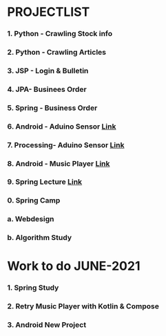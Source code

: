 # PROJECTLIST
### 1. Python - Crawling Stock info[]()
### 2. Python - Crawling Articles[]() 
### 3. JSP - Login & Bulletin[]()
### 4. JPA- Businees Order []()
### 5. Spring - Business Order[]()
### 6. Android - Aduino Sensor [Link](https://github.com/minchjung/Android)
### 7. Processing- Aduino Sensor [Link](https://github.com/minchjung/processing3.0)
### 8. Android - Music Player [Link](https://github.com/minchjung/Android)
### 9. Spring Lecture [Link](https://github.com/minchjung/Spring)
### 0. Spring Camp 
### a. Webdesign []() 
### b. Algorithm Study []()


# Work to do JUNE-2021
### 1. Spring Study 
### 2. Retry Music Player with Kotlin & Compose
### 3. Android New Project
